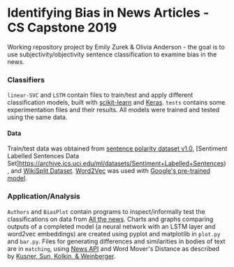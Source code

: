 # Identifying Bias in News Articles - CS Capstone 2019
Working repository project by Emily Zurek & Olivia Anderson - the goal is to use subjectivity/objectivity sentence classification to examine bias in the news.

### Classifiers
`linear-SVC` and `LSTM` contain files to train/test and apply different classification models, built with [scikit-learn](https://scikit-learn.org/stable/) and [Keras](https://keras.io/). `tests` contains some experimentation files and their results. All models were trained and tested using the same data.

#### Data
Train/test data was obtained from [sentence polarity dataset v1.0](http://www.cs.cornell.edu/people/pabo/movie-review-data/), [Sentiment Labelled Sentences Data Set]https://archive.ics.uci.edu/ml/datasets/Sentiment+Labelled+Sentences), and [WikiSplit Dataset](https://github.com/google-research-datasets/wiki-split).  [Word2Vec](https://radimrehurek.com/gensim/models/word2vec.html) was used with [Google's pre-trained model](https://code.google.com/archive/p/word2vec/). 

### Application/Analysis
`Authors` and `BiasPlot` contain programs to inspect/informally test the classifications on data from [All the news](https://www.kaggle.com/snapcrack/all-the-news).
Charts and graphs comparing outputs of a completed model (a neural network with an LSTM layer and word2vec embeddings) are created using pyplot and matplotlib in `plot.py` and `bar.py`.
Files for generating differences and similarities in bodies of text are in `matching`, using [News API](https://newsapi.org/) and Word Mover's Distance as described by [Kusner, Sun, Kolkin, & Weinberger](http://proceedings.mlr.press/v37/kusnerb15.pdf).

